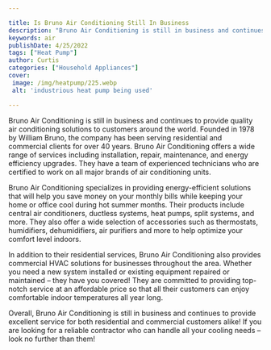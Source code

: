 ```yaml
---

title: Is Bruno Air Conditioning Still In Business
description: "Bruno Air Conditioning is still in business and continues to provide quality air conditioning solutions to customers around the wo...see more"
keywords: air
publishDate: 4/25/2022
tags: ["Heat Pump"]
author: Curtis
categories: ["Household Appliances"]
cover: 
 image: /img/heatpump/225.webp
 alt: 'industrious heat pump being used'

---
```


Bruno Air Conditioning is still in business and continues to provide quality air conditioning solutions to customers around the world. Founded in 1978 by William Bruno, the company has been serving residential and commercial clients for over 40 years. Bruno Air Conditioning offers a wide range of services including installation, repair, maintenance, and energy efficiency upgrades. They have a team of experienced technicians who are certified to work on all major brands of air conditioning units. 

Bruno Air Conditioning specializes in providing energy-efficient solutions that will help you save money on your monthly bills while keeping your home or office cool during hot summer months. Their products include central air conditioners, ductless systems, heat pumps, split systems, and more. They also offer a wide selection of accessories such as thermostats, humidifiers, dehumidifiers, air purifiers and more to help optimize your comfort level indoors. 

In addition to their residential services, Bruno Air Conditioning also provides commercial HVAC solutions for businesses throughout the area. Whether you need a new system installed or existing equipment repaired or maintained – they have you covered! They are committed to providing top-notch service at an affordable price so that all their customers can enjoy comfortable indoor temperatures all year long. 

Overall, Bruno Air Conditioning is still in business and continues to provide excellent service for both residential and commercial customers alike! If you are looking for a reliable contractor who can handle all your cooling needs – look no further than them!
